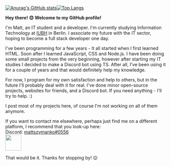 [![Anurag's GitHub stats](https://github-readme-stats.vercel.app/api?username=mattszymanko&show_icons=true&theme=tokyonight&hide=contribs&count_private=true)](https://github.com/anuraghazra/github-readme-stats)[![Top Langs](https://github-readme-stats.vercel.app/api/top-langs/?username=mattszymanko&layout=compact&theme=tokyonight)](https://github.com/anuraghazra/github-readme-stats)


**Hey there! 😊 Welcome to my GitHub profile!**

I'm Matt, an IT student and a developer. I'm currently studying Information Technology at [IUBH](https://www.iubh-international.com/) in Berlin. I associate my future with the IT sector, hoping to become a full stack developer one day.

I've been programming for a few years - It all started when I first learned HTML. Soon after I learned JavaScript, CSS and Node.js. I have been doing some small projects from the very beginning, however after starting my IT studies I decided to make a Discord bot using TS. After all, I've been using it for a couple of years and that would definitely help my knowledge.

For now, I program for my own satisfaction and help to others, but in the future I'll probably deal with it for real. I've done minor open-source projects, websites for friends, and a Discord bot. If you need anything - I'll try to help. :)

I post most of my projects here, of course I'm not working on all of them anymore.


If you want to contact me elsewhere, perhaps just find me on a different platform, I recommend that you look-up here:
<br>Discord: [mattszymanko#0556](https://discordapp.com/users/141347718088884224)  
<a href="https://steamcommunity.com/profiles/76561198215589227/" target="_blank" rel="noopener noreferrer"><img src="https://upload.wikimedia.org/wikipedia/commons/thumb/8/83/Steam_icon_logo.svg/1024px-Steam_icon_logo.svg.png" width="50" height="50"/></a>


That would be it. Thanks for stopping by! 😉
